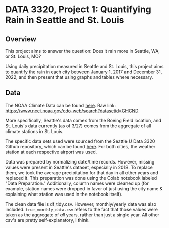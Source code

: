 # DATA 3320, Project 1: Quantifying Rain in Seattle and St. Louis
## Overview
This project aims to answer the question: Does it rain more in Seattle, WA, or St. Louis, MO? 

Using daily precipitation measured in Seattle and St. Louis, this project aims to quantify the rain in each city between January 1, 2017 and December 31, 2022, and then present that using graphs and tables where necessary.
## Data
The NOAA Climate Data can be found [here](https://www.ncei.noaa.gov/cdo-web/search?datasetid=GHCND). Raw link: <https://www.ncei.noaa.gov/cdo-web/search?datasetid=GHCND>

More specifically, Seattle's data comes from the Boeing Field location, and St. Louis's data currently (as of 3/27) comes from the aggregate of all climate stations in St. Louis.

The specific data sets used were sourced from the Seattle U Data 3320 Github repository, which can be found [here](https://github.com/brian-fischer/DATA-3320/tree/main/weather). For both cities, the weather station at each respective airport was used.

Data was prepared by normalizing date/time records. However, missing values were present in Seattle's dataset, especially in 2018. To replace them, we took the average precipitation for that day in all other years and replaced it. This preparation was done using the Colab notebook labeled "Data Preparation." Additionally, column names were cleaned up (for example, station names were dropped in favor of just using the city name & explaining what station was used in the notebook itself).

The clean data file is df_tidy.csv. However, monthly/yearly data was also included. `true_monthly_data.csv` refers to the fact that those values were taken as the aggregate of *all* years, rather than just a single year. All other csv's are pretty self-explanatory, I think.

